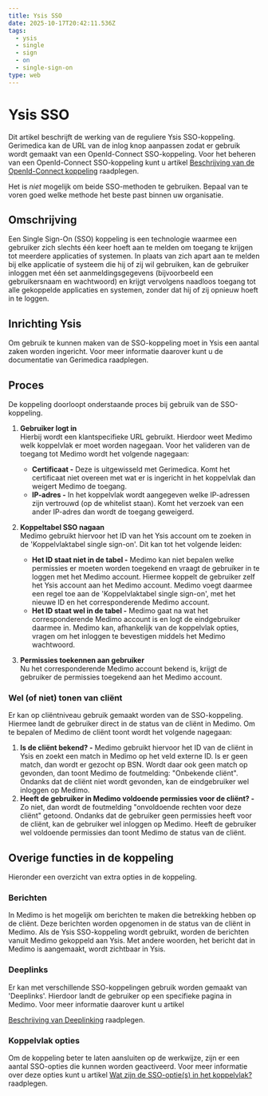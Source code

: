 ```yaml
---
title: Ysis SSO
date: 2025-10-17T20:42:11.536Z
tags:
  - ysis
  - single
  - sign
  - on
  - single-sign-on
type: web
---
```


# Ysis SSO

Dit artikel beschrijft de werking van de reguliere Ysis SSO-koppeling. Gerimedica kan de URL van de inlog knop aanpassen zodat er gebruik wordt gemaakt van een OpenId-Connect SSO-koppeling. Voor het beheren van een OpenId-Connect SSO-koppeling kunt u artikel [Beschrijving van de OpenId-Connect koppeling](https://portaal.medimo.nl/portal/nl/kb/articles/beschrijving-van-de-openid-connect-koppeling) raadplegen.

Het is _niet_ mogelijk om beide SSO-methoden te gebruiken. Bepaal van te voren goed welke methode het beste past binnen uw organisatie.

## Omschrijving

Een Single Sign-On (SSO) koppeling is een technologie waarmee een gebruiker zich slechts één keer hoeft aan te melden om toegang te krijgen tot meerdere applicaties of systemen. In plaats van zich apart aan te melden bij elke applicatie of systeem die hij of zij wil gebruiken, kan de gebruiker inloggen met één set aanmeldingsgegevens (bijvoorbeeld een gebruikersnaam en wachtwoord) en krijgt vervolgens naadloos toegang tot alle gekoppelde applicaties en systemen, zonder dat hij of zij opnieuw hoeft in te loggen.

## Inrichting Ysis

Om gebruik te kunnen maken van de SSO-koppeling moet in Ysis een aantal zaken worden ingericht. Voor meer informatie daarover kunt u de documentatie van Gerimedica raadplegen.

## Proces

De koppeling doorloopt onderstaande proces bij gebruik van de SSO-koppeling.

1. **Gebruiker logt in**\
   Hierbij wordt een klantspecifieke URL gebruikt. Hierdoor weet Medimo welk koppelvlak er moet worden nagegaan. Voor het valideren van de toegang tot Medimo wordt het volgende nagegaan:

   - **Certificaat -** Deze is uitgewisseld met Gerimedica. Komt het certificaat niet overeen met wat er is ingericht in het koppelvlak dan weigert Medimo de toegang.
   - **IP-adres -** In het koppelvlak wordt aangegeven welke IP-adressen zijn vertrouwd (op de whitelist staan). Komt het verzoek van een ander IP-adres dan wordt de toegang geweigerd.

2. **Koppeltabel SSO nagaan**\
   Medimo gebruikt hiervoor het ID van het Ysis account om te zoeken in de 'Koppelvlaktabel single sign-on'. Dit kan tot het volgende leiden:

   - **Het ID staat niet in de tabel -** Medimo kan niet bepalen welke permissies er moeten worden toegekend en vraagt de gebruiker in te loggen met het Medimo account. Hiermee koppelt de gebruiker zelf het Ysis account aan het Medimo account. Medimo voegt daarmee een regel toe aan de 'Koppelvlaktabel single sign-on', met het nieuwe ID en het corresponderende Medimo account.
   - **Het ID staat wel in de tabel -** Medimo gaat na wat het corresponderende Medimo account is en logt de eindgebruiker daarmee in. Medimo kan, afhankelijk van de koppelvlak opties, vragen om het inloggen te bevestigen middels het Medimo wachtwoord.

3. **Permissies toekennen aan gebruiker**\
   Nu het corresponderende Medimo account bekend is, krijgt de gebruiker de permissies toegekend aan het Medimo account.

### Wel (of niet) tonen van cliënt

Er kan op cliëntniveau gebruik gemaakt worden van de SSO-koppeling. Hiermee landt de gebruiker direct in de status van de cliënt in Medimo. Om te bepalen of Medimo de cliënt toont wordt het volgende nagegaan:

1. **Is de cliënt bekend? -** Medimo gebruikt hiervoor het ID van de cliënt in Ysis en zoekt een match in Medimo op het veld externe ID. Is er geen match, dan wordt er gezocht op BSN. Wordt daar ook geen match op gevonden, dan toont Medimo de foutmelding: "Onbekende cliënt". Ondanks dat de cliënt niet wordt gevonden, kan de eindgebruiker wel inloggen op Medimo.
2. **Heeft de gebruiker in Medimo voldoende permissies voor de cliënt? -** Zo niet, dan wordt de foutmelding "onvoldoende rechten voor deze cliënt" getoond. Ondanks dat de gebruiker geen permissies heeft voor de cliënt, kan de gebruiker wel inloggen op Medimo. Heeft de gebruiker wel voldoende permissies dan toont Medimo de status van de cliënt.

## Overige functies in de koppeling

Hieronder een overzicht van extra opties in de koppeling.

### Berichten

In Medimo is het mogelijk om berichten te maken die betrekking hebben op de cliënt. Deze berichten worden opgenomen in de status van de cliënt in Medimo. Als de Ysis SSO-koppeling wordt gebruikt, worden de berichten vanuit Medimo gekoppeld aan Ysis. Met andere woorden, het bericht dat in Medimo is aangemaakt, wordt zichtbaar in Ysis.

### Deeplinks

Er kan met verschillende SSO-koppelingen gebruik worden gemaakt van 'Deeplinks'. Hierdoor landt de gebruiker op een specifieke pagina in Medimo. Voor meer informatie daarover kunt u artikel

[Beschrijving van Deeplinking](https://portaal.medimo.nl/portal/nl/kb/articles/beschrijving-van-deeplinking) raadplegen.

### Koppelvlak opties

Om de koppeling beter te laten aansluiten op de werkwijze, zijn er een aantal SSO-opties die kunnen worden geactiveerd. Voor meer informatie over deze opties kunt u artikel [Wat zijn de SSO-optie(s) in het koppelvlak?](https://portaal.medimo.nl/portal/nl/kb/articles/waarvoor-dienen-de-sso-optie-s-in-het-koppelvlak) raadplegen.
